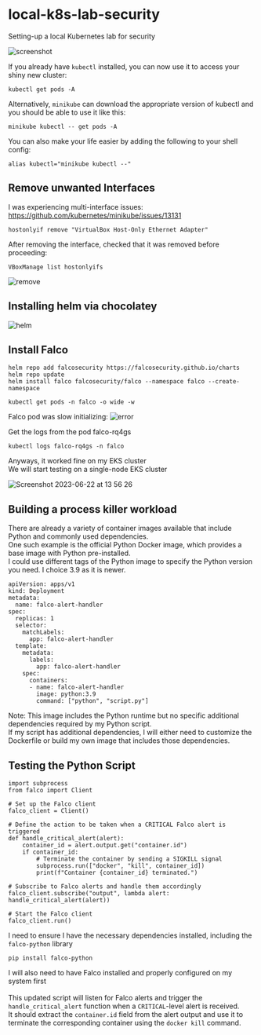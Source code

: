 # local-k8s-lab-security
Setting-up a local Kubernetes lab for security  <br/>

![screenshot](https://github.com/nigeldouglas-itcarlow/local-k8s-lab-security/assets/126002808/1f5d3859-7c39-4f25-b464-252b88fce8aa)

If you already have ```kubectl``` installed, you can now use it to access your shiny new cluster:
```
kubectl get pods -A
```
Alternatively, ```minikube``` can download the appropriate version of kubectl and you should be able to use it like this:
```
minikube kubectl -- get pods -A
```
You can also make your life easier by adding the following to your shell config:
```
alias kubectl="minikube kubectl --"
```
## Remove unwanted Interfaces

I was experiencing multi-interface issues: <br/>
https://github.com/kubernetes/minikube/issues/13131
```
hostonlyif remove "VirtualBox Host-Only Ethernet Adapter"
```
After removing the interface, checked that it was removed before proceeding:
```
VBoxManage list hostonlyifs
```

![remove](https://github.com/nigeldouglas-itcarlow/local-k8s-lab-security/assets/126002808/079b4db4-bdb5-48d7-a1eb-26f334b0dca9)

## Installing helm via chocolatey

![helm](https://github.com/nigeldouglas-itcarlow/local-k8s-lab-security/assets/126002808/2ff6b904-9b35-44ff-8c0d-94335a638b54)

## Install Falco
```
helm repo add falcosecurity https://falcosecurity.github.io/charts
helm repo update
helm install falco falcosecurity/falco --namespace falco --create-namespace
```

```
kubectl get pods -n falco -o wide -w
```

Falco pod was slow initializing:
![error](https://github.com/nigeldouglas-itcarlow/local-k8s-lab-security/assets/126002808/1ba52ff4-19cc-4c41-a25d-d8dbaf76bb91)


Get the logs from the pod falco-rq4gs
```
kubectl logs falco-rq4gs -n falco
```

Anyways, it worked fine on my EKS cluster <br/>
We will start testing on a single-node EKS cluster

![Screenshot 2023-06-22 at 13 56 26](https://github.com/nigeldouglas-itcarlow/local-k8s-lab-security/assets/126002808/514a5da0-2c04-4332-b2a8-2b1385165d45)


## Building a process killer workload

There are already a variety of container images available that include Python and commonly used dependencies. <br/>
One such example is the official Python Docker image, which provides a base image with Python pre-installed.  <br/>
I could use different tags of the Python image to specify the Python version you need. I choice 3.9 as it is newer.

```
apiVersion: apps/v1
kind: Deployment
metadata:
  name: falco-alert-handler
spec:
  replicas: 1
  selector:
    matchLabels:
      app: falco-alert-handler
  template:
    metadata:
      labels:
        app: falco-alert-handler
    spec:
      containers:
      - name: falco-alert-handler
        image: python:3.9
        command: ["python", "script.py"]
```

Note: This image includes the Python runtime but no specific additional dependencies required by my Python script. <br/>
If my script has additional dependencies, I will either need to customize the Dockerfile or build my own image that includes those dependencies.

## Testing the Python Script

```
import subprocess
from falco import Client

# Set up the Falco client
falco_client = Client()

# Define the action to be taken when a CRITICAL Falco alert is triggered
def handle_critical_alert(alert):
    container_id = alert.output.get("container.id")
    if container_id:
        # Terminate the container by sending a SIGKILL signal
        subprocess.run(["docker", "kill", container_id])
        print(f"Container {container_id} terminated.")

# Subscribe to Falco alerts and handle them accordingly
falco_client.subscribe("output", lambda alert: handle_critical_alert(alert))

# Start the Falco client
falco_client.run()
```

I need to ensure I have the necessary dependencies installed, including the ```falco-python``` library <br/>

```
pip install falco-python
```

I will also need to have Falco installed and properly configured on my system first <br/>
<br/>
This updated script will listen for Falco alerts and trigger the ```handle_critical_alert``` function when a ```CRITICAL```-level alert is received. <br/>
It should extract the ```container.id``` field from the alert output and use it to terminate the corresponding container using the ```docker kill``` command.
